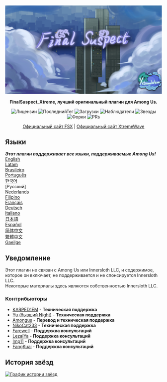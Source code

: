 <div align="center">

![FSX-XW](Assets/LogoWithTeam.png)

**FinalSuspect_Xtreme, лучший оригинальный плагин для Among Us.**

<img src="https://badgen.net/github/license/XtremeWave/FinalSuspect_Xtreme" alt="Лицензии">
<img src="https://badgen.net/github/tag/XtremeWave/FinalSuspect_Xtreme" alt="ПоследнийТег">
<img src="https://badgen.net/github/assets-dl/XtremeWave/FinalSuspect_Xtreme" alt="Загрузки">
<img src="https://badgen.net/github/watchers/XtremeWave/FinalSuspect_Xtreme" alt="Наблюдатели">
<img src="https://badgen.net/github/stars/XtremeWave/FinalSuspect_Xtreme" alt="Звезды">
<img src="https://badgen.net/github/forks/XtremeWave/FinalSuspect_Xtreme" alt="Форки">
<img src="https://badgen.net/github/prs/XtremeWave/FinalSuspect_Xtreme" alt="PRs">

[Официальный сайт FSX](https://fsusx.top.cc) | [Официальный сайт XtremeWave](https://www.xtreme.net.cn)

</div>

## Языки
***Этот плагин поддерживает все языки, поддерживаемые Among Us!***<br>
[English](README.md) <br>
[Latam](README_es_LA.md)<br>
[Brasileiro](README_pt_BR.md)<br>
[Português](README_pt.md)<br>
[한국어](README_ko.md)<br>
[Русский]<br>
[Nederlands](README_nl.md)<br>
[Filipino](README_tl.md)<br>
[Français](README_fr.md)<br>
[Deutsch](README_de.md)<br>
[Italiano](README_it.md)<br>
[日本語](README_ja.md)<br>
[Español](README_es.md)<br>
[简体中文](README_zh.md)<br>
[繁體中文](README_zh_CHT.md)<br>
[Gaeilge](README_ga.md)<br>

## Уведомление
Этот плагин не связан с Among Us или Innersloth LLC, и содержимое, которое он включает, не поддерживается и не спонсируется Innersloth LLC.<br>
Некоторые материалы здесь являются собственностью Innersloth LLC.

### Контрибьюторы
 - [KARPED1EM](https://github.com/KARPED1EM) - **Техническая поддержка**
 - [Yu (бывший Night)](https://github.com/Night-GUA) - **Техническая поддержка**
 - [Amongus](https://github.com/XiezibanWrite) - **Перевод и техническая поддержка**
 - [NikoCat233](https://github.com/NikoCat233) - **Техническая поддержка**
 - [Farewell](https://github.com/ksduye) - **Поддержка консультаций**
 - [LezaiYa](https://github.com/LezaiYa1) - **Поддержка консультаций**
 - [Imp11](https://github.com/dabao40) - **Поддержка консультаций**
 - [FangKuai](https://github.com/FangKuaiYa) - **Поддержка консультаций**

## История звёзд
[![График истории звёзд](https://api.star-history.com/svg?repos=XtremeWave/FinalSuspect_Xtreme&type=Date)](https://star-history.com/#XtremeWave/FinalSuspect_Xtreme&Date)

